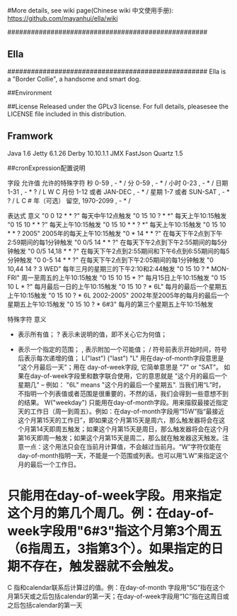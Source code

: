 #More details, see wiki page(Chinese wiki 中文使用手册): 
https://github.com/mayanhui/ella/wiki

###################################################
## Ella ############
###################################################
Ella is a "Border Collie", a handsome and smart dog.




##Environment

##License
Released under the GPLv3 license. For full details, pleasesee the LICENSE file included in this distribution.


## Framwork
Java 1.6
Jetty 6.1.26
Derby 10.10.1.1
JMX
FastJson
Quartz 1.5



##cronExpression配置说明  
  
字段   允许值   允许的特殊字符
秒    0-59    , - * /
分    0-59    , - * /
小时    0-23    , - * /
日期    1-31    , - * ? / L W C
月份    1-12 或者 JAN-DEC    , - * /
星期    1-7 或者 SUN-SAT    , - * ? / L C #
年（可选）    留空, 1970-2099    , - * /
  
  
表达式   意义
"0 0 12 * * ?"    每天中午12点触发
"0 15 10 ? * *"    每天上午10:15触发
"0 15 10 * * ?"    每天上午10:15触发
"0 15 10 * * ? *"    每天上午10:15触发
"0 15 10 * * ? 2005"    2005年的每天上午10:15触发
"0 * 14 * * ?"    在每天下午2点到下午2:59期间的每1分钟触发
"0 0/5 14 * * ?"    在每天下午2点到下午2:55期间的每5分钟触发
"0 0/5 14,18 * * ?"    在每天下午2点到2:55期间和下午6点到6:55期间的每5分钟触发
"0 0-5 14 * * ?"    在每天下午2点到下午2:05期间的每1分钟触发
"0 10,44 14 ? 3 WED"    每年三月的星期三的下午2:10和2:44触发
"0 15 10 ? * MON-FRI"    周一至周五的上午10:15触发
"0 15 10 15 * ?"    每月15日上午10:15触发
"0 15 10 L * ?"    每月最后一日的上午10:15触发
"0 15 10 ? * 6L"    每月的最后一个星期五上午10:15触发 
"0 15 10 ? * 6L 2002-2005"    2002年至2005年的每月的最后一个星期五上午10:15触发
"0 15 10 ? * 6#3"    每月的第三个星期五上午10:15触发 
  
特殊字符   意义 
*    表示所有值； 
?    表示未说明的值，即不关心它为何值； 
-    表示一个指定的范围； 
,    表示附加一个可能值； 
/    符号前表示开始时间，符号后表示每次递增的值； 
L("last")    ("last") "L" 用在day-of-month字段意思是 "这个月最后一天"；用在 day-of-week字段, 它简单意思是 "7" or "SAT"。 如果在day-of-week字段里和数字联合使用，它的意思就是 "这个月的最后一个星期几" – 例如： "6L" means "这个月的最后一个星期五". 当我们用“L”时，不指明一个列表值或者范围是很重要的，不然的话，我们会得到一些意想不到的结果。 
W("weekday")    只能用在day-of-month字段。用来描叙最接近指定天的工作日（周一到周五）。例如：在day-of-month字段用“15W”指“最接近这个月第15天的工作日”，即如果这个月第15天是周六，那么触发器将会在这个月第14天即周五触发；如果这个月第15天是周日，那么触发器将会在这个月第16天即周一触发；如果这个月第15天是周二，那么就在触发器这天触发。注意一点：这个用法只会在当前月计算值，不会越过当前月。“W”字符仅能在day-of-month指明一天，不能是一个范围或列表。也可以用“LW”来指定这个月的最后一个工作日。
#    只能用在day-of-week字段。用来指定这个月的第几个周几。例：在day-of-week字段用"6#3"指这个月第3个周五（6指周五，3指第3个）。如果指定的日期不存在，触发器就不会触发。    
C    指和calendar联系后计算过的值。例：在day-of-month 字段用“5C”指在这个月第5天或之后包括calendar的第一天；在day-of-week字段用“1C”指在这周日或之后包括calendar的第一天
